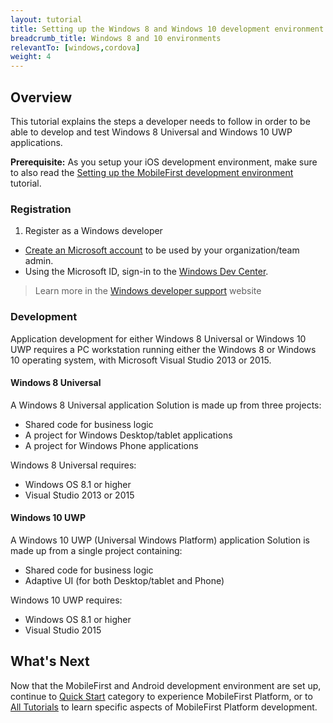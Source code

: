 ```yaml
---
layout: tutorial
title: Setting up the Windows 8 and Windows 10 development environment
breadcrumb_title: Windows 8 and 10 environments
relevantTo: [windows,cordova]
weight: 4
---
```

## Overview
This tutorial explains the steps a developer needs to follow in order to be able to develop and test Windows 8 Universal and Windows 10 UWP applications.

**Prerequisite:** As you setup your iOS development environment, make sure to also read the [Setting up the MobileFirst development environment](../../setting-up-your-development-environment/setting-up-the-mobilefirst-development-environment/) tutorial.

### Registration
1. Register as a Windows developer

- [Create an Microsoft account](https://signup.live.com/) to be used by your organization/team admin.
- Using the Microsoft ID, sign-in to the [Windows Dev Center](https://dev.windows.com/en-us/programs/join).

> Learn more in the [Windows developer support](https://dev.windows.com/en-us/support) website

### Development
Application development for either Windows 8 Universal or Windows 10 UWP requires a PC workstation running either the Windows 8 or Windows 10 operating system, with Microsoft  Visual Studio 2013 or 2015.

#### Windows 8 Universal
A Windows 8 Universal application Solution is made up from three projects:

- Shared code for business logic
- A project for Windows Desktop/tablet applications
- A project for Windows Phone applications

Windows 8 Universal requires:

- Windows OS 8.1 or higher
- Visual Studio 2013 or 2015

#### Windows 10 UWP
A Windows 10 UWP (Universal Windows Platform) application Solution is made up from a single project containing:

- Shared code for business logic
- Adaptive UI (for both Desktop/tablet and Phone) 

Windows 10 UWP requires:

- Windows OS 8.1 or higher
- Visual Studio 2015

## What's Next
Now that the MobileFirst and Android development environment are set up, continue to [Quick Start](../../quick-start/windows/) category to experience MobileFirst Platform, or to [All Tutorials](../../all-tutorials) to learn specific aspects of MobileFirst Platform development.
